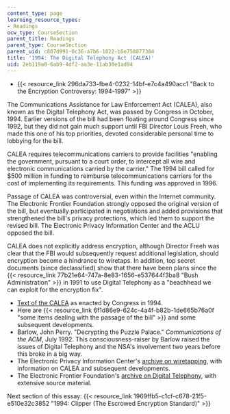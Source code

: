 ```yaml
---
content_type: page
learning_resource_types:
- Readings
ocw_type: CourseSection
parent_title: Readings
parent_type: CourseSection
parent_uid: c807d991-0c36-a7b6-1022-b5e758877384
title: '1994: The Digital Telephony Act (CALEA)'
uid: 2eb119a8-6ab9-4df2-aa3e-11ab30e1ad94
---
```


*   {{< resource_link 296da733-fbe4-0232-14bf-e7c4a490acc1 "Back to the Encryption Controversy: 1994-1997" >}}

The Communications Assistance for Law Enforcement Act (CALEA), also known as the Digital Telephony Act, was passed by Congress in October, 1994. Earlier versions of the bill had been floating around Congress since 1992, but they did not gain much support until FBI Director Louis Freeh, who made this one of his top priorities, devoted considerable personal time to lobbying for the bill.

CALEA requires telecommunications carriers to provide facilities "enabling the government, pursuant to a court order, to intercept all wire and electronic communications carried by the carrier." The 1994 bill called for $500 million in funding to reimburse telecommunications carriers for the cost of implementing its requirements. This funding was approved in 1996.

Passage of CALEA was controversial, even within the Internet community. The Electronic Frontier Foundation strongly opposed the original version of the bill, but eventually participated in negotiations and added provisions that strengthened the bill's privacy protections, which led them to support the revised bill. The Electronic Privacy Information Center and the ACLU opposed the bill.

CALEA does not explicitly address encryption, although Director Freeh was clear that the FBI would subsequently request additional legislation, should encryption become a hindrance to wiretaps. In addition, top secret documents (since declassified) show that there have been plans since the {{< resource_link 77b21e64-747a-8e83-1656-e537644f3ba8 "Bush Administration" >}} in 1991 to use Digital Telephony as a "beachhead we can exploit for the encryption fix".

*   [Text of the CALEA](http://www.eff.org/Privacy/Surveillance/CALEA/?f=archive.html) as enacted by Congress in 1994.
*   Here are {{< resource_link 6f1d86e9-624c-4a4f-b82b-1de665b76a0f "some items dealing with the passage of the bill" >}} and some subsequent developments.
*   Barlow, John Perry. "Decrypting the Puzzle Palace." _Communications of the ACM_, July 1992. This consciousness-raiser by Barlow raised the issues of Digital Telephony and the NSA's involvement two years before this broke in a big way.
*   The Electronic Privacy Information Center's [archive on wiretapping](http://www.epic.org/privacy/wiretap/), with information on CALEA and subsequent developments.
*   The Electronic Frontier Foundation's [archive on Digital Telephony](http://www.eff.org/Privacy/Surveillance/CALEA/?f=archive.html), with extensive source material.

Next section of this essay: {{< resource_link 1969ffb5-c1cf-c678-21f5-e510e32c3852 "1994: Clipper (The Escrowed Encryption Standard)" >}}